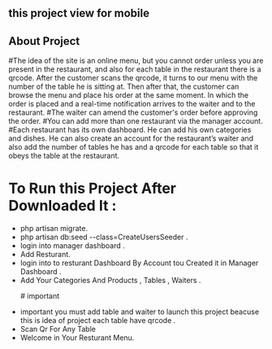 
## this project view for mobile 
## About Project

#The idea of ​​the site is an online menu, but you cannot order unless you are present in the restaurant, and also for each table in the restaurant there is a qrcode. After the customer scans the qrcode, it turns to our menu with the number of the table he is sitting at. Then after that, the customer can browse the menu and place his order at the same moment. In which the order is placed and a real-time notification arrives to the waiter and to the restaurant.
#The waiter can amend the customer's order before approving the order.
#You can add more than one restaurant via the manager account.
#Each restaurant has its own dashboard. He can add his own categories and dishes. He can also create an account for the restaurant’s waiter and also add the number of tables he has and a qrcode for each table so that it obeys the table at the restaurant.
# To Run this Project After Downloaded It :
  - php artisan migrate.
  - php artisan db:seed --class=CreateUsersSeeder .
  - login into manager dashboard .
  - Add Resturant.
  - login into to resturant Dashboard By Account tou Created it in Manager Dashboard .
  - Add Your Categories And Products , Tables , Waiters .
    <p>
         # important
    </p>
  - important you must add table and waiter to launch this project beacuse this is idea of project each table have qrcode .
  - Scan Qr For Any Table 
  - Welcome in Your Resturant Menu.

